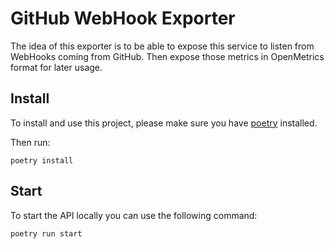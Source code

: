 
# GitHub WebHook Exporter

The idea of this exporter is to be able to expose this service to listen
from WebHooks coming from GitHub.
Then expose those metrics in OpenMetrics format for later usage.

## Install

To install and use this project, please make sure you have [poetry](https://python-poetry.org/) installed.

Then run:
```shell
poetry install
```

## Start

To start the API locally you can use the following command:

```shell
poetry run start
```
